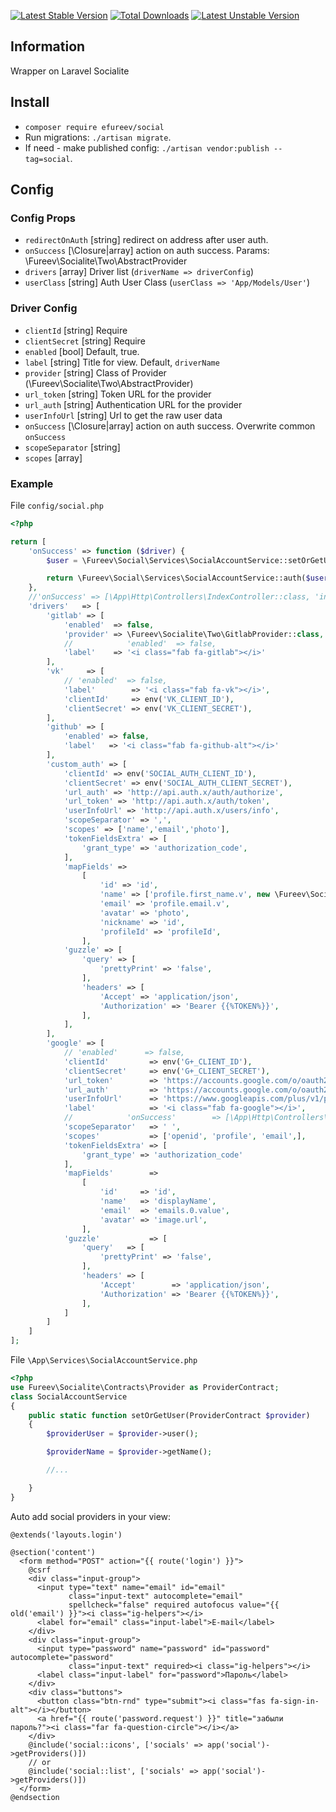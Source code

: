 [![Latest Stable Version](https://poser.pugx.org/efureev/social/v/stable)](https://packagist.org/packages/efureev/social)
[![Total Downloads](https://poser.pugx.org/efureev/social/downloads)](https://packagist.org/packages/efureev/social)
[![Latest Unstable Version](https://poser.pugx.org/efureev/social/v/unstable)](https://packagist.org/packages/efureev/social)

## Information
Wrapper on Laravel Socialite

## Install
- `composer require efureev/social`
- Run migrations: `./artisan migrate`.
- If need - make published config: `./artisan vendor:publish --tag=social`.

## Config

### Config Props 
- `redirectOnAuth` [string] redirect on address after user auth.
- `onSuccess` [\Closure|array] action on auth success. Params: \Fureev\Socialite\Two\AbstractProvider
- `drivers` [array] Driver list (`driverName => driverConfig`)
- `userClass` [string] Auth User Class (`userClass => 'App/Models/User'`)

### Driver Config
- `clientId` [string] Require
- `clientSecret` [string] Require
- `enabled`  [bool] Default, true.
- `label` [string] Title for view. Default, `driverName`
- `provider` [string] Class of Provider (\Fureev\Socialite\Two\AbstractProvider)
- `url_token`  [string] Token URL for the provider
- `url_auth`   [string] Authentication URL for the provider
- `userInfoUrl`   [string] Url to get the raw user data
- `onSuccess` [\Closure|array] action on auth success. Overwrite common `onSuccess` 
- `scopeSeparator` [string]
- `scopes` [array]

### Example
File `config/social.php`
```php
<?php

return [
    'onSuccess' => function ($driver) {
        $user = \Fureev\Social\Services\SocialAccountService::setOrGetUser($driver);

        return \Fureev\Social\Services\SocialAccountService::auth($user);
    },
    //'onSuccess' => [\App\Http\Controllers\IndexController::class, 'index'],
    'drivers'   => [
        'gitlab' => [
            'enabled'  => false,
            'provider' => \Fureev\Socialite\Two\GitlabProvider::class,
            //            'enabled'  => false,
            'label'    => '<i class="fab fa-gitlab"></i>'
        ],
        'vk'     => [
            // 'enabled'  => false,
            'label'        => '<i class="fab fa-vk"></i>',
            'clientId'     => env('VK_CLIENT_ID'),
            'clientSecret' => env('VK_CLIENT_SECRET'),
        ],
        'github' => [
            'enabled' => false,
            'label'   => '<i class="fab fa-github-alt"></i>'
        ],
        'custom_auth' => [
            'clientId' => env('SOCIAL_AUTH_CLIENT_ID'),
            'clientSecret' => env('SOCIAL_AUTH_CLIENT_SECRET'),
            'url_auth' => 'http://api.auth.x/auth/authorize',
            'url_token' => 'http://api.auth.x/auth/token',
            'userInfoUrl' => 'http://api.auth.x/users/info',
            'scopeSeparator' => ',',
            'scopes' => ['name','email','photo'],
            'tokenFieldsExtra' => [
                'grant_type' => 'authorization_code',
            ],
            'mapFields' =>
                [
                    'id' => 'id',
                    'name' => ['profile.first_name.v', new \Fureev\Socialite\Separator, 'profile.last_name.v'],
                    'email' => 'profile.email.v',
                    'avatar' => 'photo',
                    'nickname' => 'id',
                    'profileId' => 'profileId',
                ],
            'guzzle' => [
                'query' => [
                    'prettyPrint' => 'false',
                ],
                'headers' => [
                    'Accept' => 'application/json',
                    'Authorization' => 'Bearer {{%TOKEN%}}',
                ],
            ],
        ],
        'google' => [
            // 'enabled'      => false,
            'clientId'         => env('G+_CLIENT_ID'),
            'clientSecret'     => env('G+_CLIENT_SECRET'),
            'url_token'        => 'https://accounts.google.com/o/oauth2/token',
            'url_auth'         => 'https://accounts.google.com/o/oauth2/auth',
            'userInfoUrl'      => 'https://www.googleapis.com/plus/v1/people/me?',
            'label'            => '<i class="fab fa-google"></i>',
            //            'onSuccess'        => [\App\Http\Controllers\HomeController::class, 'index'],
            'scopeSeparator'   => ' ',
            'scopes'           => ['openid', 'profile', 'email',],
            'tokenFieldsExtra' => [
                'grant_type' => 'authorization_code'
            ],
            'mapFields'        =>
                [
                    'id'     => 'id',
                    'name'   => 'displayName',
                    'email'  => 'emails.0.value',
                    'avatar' => 'image.url',
                ],
            'guzzle'           => [
                'query'   => [
                    'prettyPrint' => 'false',
                ],
                'headers' => [
                    'Accept'        => 'application/json',
                    'Authorization' => 'Bearer {{%TOKEN%}}',
                ],
            ]
        ]
    ]
];

```

File `\App\Services\SocialAccountService.php`
```php
<?php 
use Fureev\Socialite\Contracts\Provider as ProviderContract;
class SocialAccountService
{
    public static function setOrGetUser(ProviderContract $provider)
    {
        $providerUser = $provider->user();

        $providerName = $provider->getName();

        //...

    }
}
```
Auto add social providers in your view: 
```blade
@extends('layouts.login')

@section('content')
  <form method="POST" action="{{ route('login') }}">
    @csrf
    <div class="input-group">
      <input type="text" name="email" id="email"
             class="input-text" autocomplete="email"
             spellcheck="false" required autofocus value="{{ old('email') }}"><i class="ig-helpers"></i>
      <label for="email" class="input-label">E-mail</label>
    </div>
    <div class="input-group">
      <input type="password" name="password" id="password" autocomplete="password"
             class="input-text" required><i class="ig-helpers"></i>
      <label class="input-label" for="password">Пароль</label>
    </div>
    <div class="buttons">
      <button class="btn-rnd" type="submit"><i class="fas fa-sign-in-alt"></i></button>
      <a href="{{ route('password.request') }}" title="забыли пароль?"><i class="far fa-question-circle"></i></a>
    </div>
    @include('social::icons', ['socials' => app('social')->getProviders()])
    // or 
    @include('social::list', ['socials' => app('social')->getProviders()])
  </form>
@endsection
```
